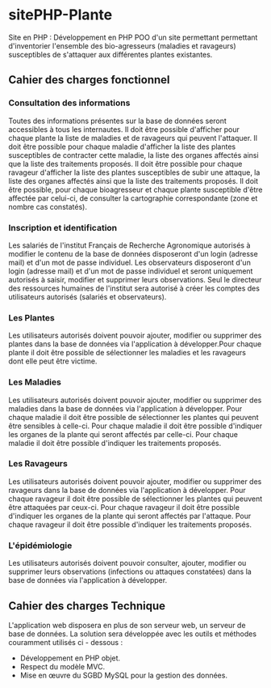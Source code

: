 # sitePHP-Plante
Site en PHP : Développement en PHP POO d'un site permettant permettant d'inventorier l'ensemble des bio-agresseurs (maladies et ravageurs) susceptibles de s'attaquer aux différentes plantes existantes. 

## Cahier des charges fonctionnel

### Consultation des informations
Toutes des informations présentes sur la base de données seront accessibles à tous les internautes. Il doit être possible d'afficher pour chaque plante la liste de maladies et de ravageurs qui peuvent l'attaquer. Il doit être possible pour chaque maladie d'afficher la liste des plantes susceptibles de contracter cette maladie, la liste des organes affectés ainsi que la liste des traitements proposés. Il doit être possible pour chaque ravageur d'afficher la liste des plantes susceptibles de subir une attaque, la liste des organes affectés ainsi que la liste des traitements proposés. Il doit être possible, pour chaque bioagresseur et chaque plante susceptible d'être affectée par celui-ci, de consulter la cartographie correspondante (zone et nombre cas constatés).

### Inscription et identification
Les salariés de l'institut Français de Recherche Agronomique autorisés à modifier le contenu de la base de données disposeront d'un login (adresse mail) et d'un mot de passe individuel. Les observateurs disposeront d'un login (adresse mail) et d'un mot de passe individuel et seront uniquement autorisés à saisir, modifier et supprimer leurs observations. Seul le directeur des ressources humaines de l'institut sera autorisé à créer les comptes des utilisateurs autorisés (salariés et observateurs).

### Les Plantes
Les utilisateurs autorisés doivent pouvoir ajouter, modifier ou supprimer des plantes dans la base de données via l'application à développer.Pour chaque plante il doit être possible de sélectionner les maladies et les ravageurs dont elle
peut être victime.

### Les Maladies
Les utilisateurs autorisés doivent pouvoir ajouter, modifier ou supprimer des maladies dans la base de données via l'application à développer. Pour chaque maladie il doit être possible de sélectionner les plantes qui peuvent être sensibles à celle-ci. Pour chaque maladie il doit être possible d'indiquer les organes de la plante qui seront affectés par celle-ci. Pour chaque maladie il doit être possible d'indiquer les traitements proposés.

### Les Ravageurs
Les utilisateurs autorisés doivent pouvoir ajouter, modifier ou supprimer des ravageurs dans la base de données via l'application à développer. Pour chaque ravageur il doit être possible de sélectionner les plantes qui peuvent être attaquées par ceux-ci. Pour chaque ravageur il doit être possible d'indiquer les organes de la plante qui seront
affectés par l'attaque. Pour chaque ravageur il doit être possible d'indiquer les traitements proposés.

### L'épidémiologie
Les utilisateurs autorisés doivent pouvoir consulter, ajouter, modifier ou supprimer leurs observations (infections ou attaques constatées) dans la base de données via l'application à développer.

## Cahier des charges Technique
L'application web disposera en plus de son serveur web, un serveur de base de données.
La solution sera développée avec les outils et méthodes couramment utilisés ci - dessous : 
- Développement en PHP objet.
- Respect du modèle MVC.
- Mise en œuvre du SGBD MySQL pour la gestion des données.



